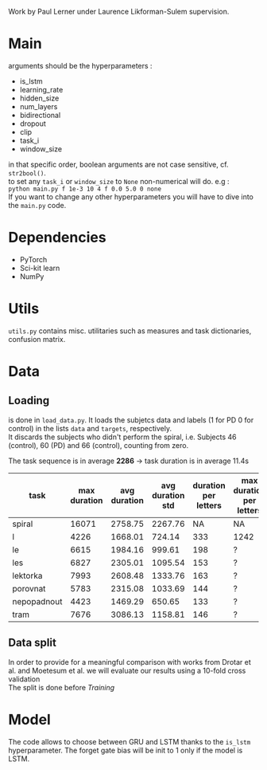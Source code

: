 Work by Paul Lerner under Laurence Likforman-Sulem supervision.
# Main
arguments should be the hyperparameters :
- is_lstm
- learning_rate
- hidden_size
- num_layers
- bidirectional
- dropout
- clip
- task_i
- window_size

in that specific order, boolean arguments are not case sensitive, cf. `str2bool()`.  
to set any `task_i` or `window_size` to `None` non-numerical will do. e.g :  
`python main.py f 1e-3 10 4 f 0.0 5.0 0 none`  
If you want to change any other hyperparameters you will have to dive into the `main.py` code.

# Dependencies
- PyTorch
- Sci-kit learn
- NumPy

# Utils
`utils.py` contains misc. utilitaries such as measures and task dictionaries, confusion matrix.

# Data
## Loading
is done in `load_data.py`. It loads the subjetcs data and labels (1 for PD 0 for control) in the lists `data` and  `targets`, respectively.  
 It discards the subjects who didn't perform the spiral, i.e. Subjects 46 (control), 60 (PD) and 66 (control), counting from zero.

 The task sequence is in average **2286** &rarr; task duration is in average 11.4s  

 task | max duration | avg duration | avg duration std | duration per letters | max duration per letters
 --|--|--|--|--|--
 spiral | 16071 | 2758.75 | 2267.76 | NA  | NA
 l | 4226|1668.01 | 724.14 | 333 | 1242
 le | 6615| 1984.16 | 999.61 | 198 | ?
 les | 6827| 2305.01 | 1095.54 | 153| ?
 lektorka | 7993| 2608.48 | 1333.76  | 163| ?
 porovnat | 5783| 2315.08 | 1033.69 |144| ?
 nepopadnout | 4423| 1469.29 | 650.65 | 133| ?
 tram | 7676| 3086.13 | 1158.81 | 146| ?
 
## Data split
In order to provide for a meaningful comparison with works from Drotar et al. and Moetesum et al. we will evaluate our results using a 10-fold cross validation  
The split is done before *Training*

# Model
The code allows to choose between GRU and LSTM thanks to the `is_lstm` hyperparameter. The forget gate bias will be init to 1 only if the model is LSTM.
